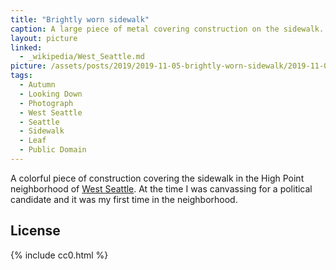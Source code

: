 ```yaml
---
title: "Brightly worn sidewalk"
caption: A large piece of metal covering construction on the sidewalk. The metal was painted bright yellow but has been heavily worn causing an interesting mix of yellow and black splotches. A red leaf on the board provides some color contrast.
layout: picture
linked:
  - _wikipedia/West_Seattle.md
picture: /assets/posts/2019/2019-11-05-brightly-worn-sidewalk/2019-11-05-brightly-worn-sidewalk-smaller.jpg
tags:
  - Autumn
  - Looking Down
  - Photograph  
  - West Seattle
  - Seattle
  - Sidewalk
  - Leaf
  - Public Domain
---
```


A colorful piece of construction covering the sidewalk in the High Point neighborhood of [West Seattle](https://en.wikipedia.org/wiki/West_Seattle). At the time I was canvassing for a political candidate and it was my first time in the neighborhood.

## License

{% include cc0.html %}
